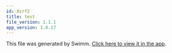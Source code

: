 ```yaml
---
id: 8zrf2
title: test
file_version: 1.1.1
app_version: 1.0.17
---
```


This file was generated by Swimm. [Click here to view it in the app](https://app.swimm.io/repos/Z2l0aHViJTNBJTNBaGF5c3RhY2slM0ElM0FkaXZ5YXY=/playlists/8zrf2).
